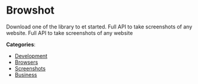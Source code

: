 # Browshot


Download one of the library to et started.  Full API to take screenshots of any website. Full API to take screenshots of any website



**Categories**:
- [Development](https://github.com/apis-list/apis-list#development)
- [Browsers](https://github.com/apis-list/apis-list#browsers)
- [Screenshots](https://github.com/apis-list/apis-list#screenshots)
- [Business](https://github.com/apis-list/apis-list#business)







